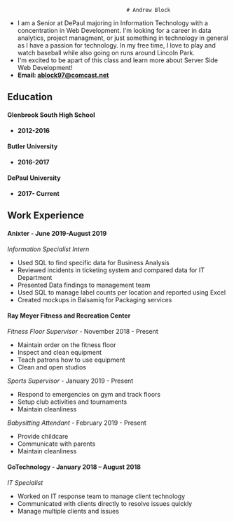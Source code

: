                                           # Andrew Block 
 * I am a Senior at DePaul majoring in Information Technology with a concentration in Web Development. I'm looking for a career in data analytics, project managment, or just something in technology in general as I have a passion for technology. In my free time, I love to play and watch baseball while also going on runs around Lincoln Park.
 * I'm excited to be apart of this class and learn more about Server Side Web Development!
 * **Email: ablock97@comcast.net**

## Education

#### Glenbrook South High School
  * **2012-2016**

#### Butler University
  * **2016-2017**

#### DePaul University
  * **2017- Current**



## Work Experience 
 
#### Anixter - June 2019-August 2019
_Information Specialist Intern_
  * Used SQL to find specific data for Business Analysis
  * Reviewed incidents in ticketing system and compared data for IT Department 
  * Presented Data findings to management team
  * Used SQL to manage label counts per location and reported using Excel 
  * Created mockups in Balsamiq for Packaging services


#### Ray Meyer Fitness and Recreation Center
_Fitness Floor Supervisor_ -  November 2018 - Present
  * Maintain order on the fitness floor
  * Inspect and clean equipment
  * Teach patrons how to use equipment
  * Clean and open studios
  
_Sports Supervisor_ - January 2019 - Present
  * Respond to emergencies on gym and track floors
  *	Setup club activities and tournaments
  * Maintain cleanliness
  
_Babysitting Attendant_ - February 2019 - Present
  * Provide childcare 
  * Communicate with parents 
  * Maintain cleanliness


#### GoTechnology - January 2018 – August 2018
_IT Specialist_
  -	Worked on IT response team to manage client technology
  - Communicated with clients directly to resolve issues quickly
  - Manage multiple clients and issues
  
  





  


